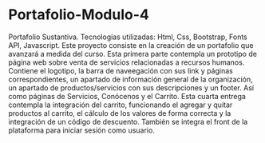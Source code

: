 # Portafolio-Modulo-4
Portafolio Sustantiva. Tecnologías utilizadas: Html, Css, Bootstrap, Fonts API, Javascript. Este proyecto consiste en la creación de un portafolio que avanzará a medida del curso. Esta primera parte contempla un prototipo de página web sobre venta de servicios relacionadas a recursos humanos. Contiene el logotipo, la barra de naveegación con sus link y páginas correspondientes, un apartado de información general de la organización, un apartado de productos/servicios con sus descripciones y un footer. Así como páginas de Servicios, Conócenos y el Carrito. 
Esta cuarta entrega contempla la integración del carrito, funcionando el agregar y quitar productos al carrito, el cálculo de los valores de forma correcta y la integración de un código de descuento. También se integra el front de la plataforma para iniciar sesión como usuario. 
